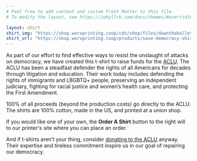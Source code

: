```yaml
---
# Feel free to add content and custom Front Matter to this file.
# To modify the layout, see https://jekyllrb.com/docs/themes/#overriding-theme-defaults

layout: shirt
shirt_img: "https://shop.worxprinting.coop/cdn/shop/files/downtheballot-01.png"
shirt_url: "https://shop.worxprinting.coop/products/save-democracy-shirt?_pos=3&_sid=a77e0985f&_ss=r"
---
```

As part of our effort to find effective ways to resist the onslaught of attacks on democracy, we have created this t-shirt to raise funds for the [ACLU][aclu].
The ACLU has been a steadfast defender the rights of all Americans for decades through litigation and education. Their work today includes defending the rights of immigrants and LBGBTQ+ people, preserving an independent judiciary, fighting for racial justice and women’s health care, and protecting the First Amendment.

100% of all proceeds (beyond the production costs) go directly to the ACLU. The shirts are 100% cotton, made in the US, and printed at a union shop.

If you would like one of your own, the **Order A Shirt** button to the right will to our printer's site where you can place an order.

And if t-shirts aren’t your thing, consider [donating to the ACLU][aclu-donate] anyway. Their expertise and tireless commitment inspire us in our goal of repairing our democracy.

[aclu]: <https://aclu.org>
[aclu-donate]: <https://aclu.org/give/now>
